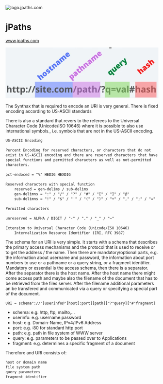 ![logo.jpaths.com](https://logo.jpaths.com/1/cover.png)

# jPaths
www.jpaths.com

![paths](path.png)


The Synthax that is required to encode an URI is very general. 
There is fixed encoding according to US-ASCII standards

There is also a standard that revers to the referees to the Universal Character Code (Unicode/ISO 10646) where it is possible to also use international symbols., i.e. symbols that are not in the US-ASCII encoding.

    US-ASCII Encoding

    Percent Encoding for reserved characters, or characters that do not exist in US-ASCII encoding and there are reserved characters that have special functions and permitted characters as well as not-permitted characters.

    pct-endoced = "%" HEDIG HEXDIG

    Reserved characters with special function
        reserved = gen-delims / sub-delims
        gen-delimns = ":" / "/" / "?" / "#" / "[" / "]" / "@"
        sub-delimns = "!" / "$" / "'" / "(" / ")" / "+" / "," / ";" / "="

    Permitted characters

    unreserved = ALPHA / DIGIT / "-" / "." / "_" / "~"

    Extension to Universal Character Code (Unicode/ISO 10646)
        Internalization Resource Identifier (IRI, RFC 3987)

The schema for an URI is very simple. It starts with a schema that describes the primary access mechanisms and the protocol that is used to receive or to get the address / the name. Then there are mandatory/optional parts, e.g. the information about username and password, the information about port numbers to use or a pathname or a query string, or a fragment identifier. Mandatory or essential is the access schema, then there is a separator. After the separator there is the host name. After the host name there might come access path and maybe also the filename of the document that has to be retrieved from the files server. After the filename additional parameters an be transfered and communicated via a query or specifying a special part of the document.

    URI = schema"://"[userinfo@"]host[:port][path]["?"query]["#"fragment]


+ schema: e.g. http, ftp, mailto,...
+ userinfo: e.g. username:password
+ host: e.g. Domain-Name, IPv4/IPv6 Address
+ port: e.g. :80 for standard http port
+ path: e.g. path in file system of WWW server
+ query: e.g. parameters to be passed over to Applications
+ fragment: e.g. determines a specific fragment of a document

Therefore and URI consists of:

    host or domain name
    file system path
    query parameters
    fragment identifier
